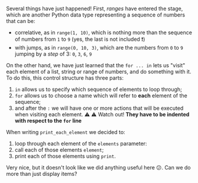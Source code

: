 Several things have just happened! First, _ranges_ have entered the stage, which are another Python data type representing a sequence of numbers that can be:

* correlative, as in `range(1, 10)`, which is nothing more than the sequence of numbers from `1` to `9` (yes, the last is not included :exclamation:)
* with jumps, as in `range(0, 10, 3)`, which are the numbers from `0` to `9` jumping by a _step_ of 3: `0`, `3`, `6`, `9`

On the other hand, we have just learned that the `for ... in` lets us "visit" each element of a list, string or range of numbers, and do something with it. To do this, this control structure has three parts:

  1. `in` allows us to specify which sequence of elements to loop through;
  2. `for` allows us to choose a name which will refer to **each** element of the sequence;
  3. and after the `:` we will have one or more actions that will be executed when visiting each element. :warning: ⚠️ Watch out! **They have to be indented with respect to the `for` line**

When writing `print_each_element` we decided to:

  1. loop through each element of the `elements` parameter:
  2. call each of those elements `element`;
  3. print each of those elements using `print`.


Very nice, but it doesn't look like we did anything useful here :confused:. Can we do more than just display items?
